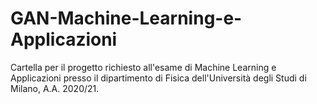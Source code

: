 # GAN-Machine-Learning-e-Applicazioni
Cartella per il progetto richiesto all'esame di Machine Learning e Applicazioni presso il dipartimento di Fisica dell'Università degli Studi di Milano, A.A. 2020/21.
